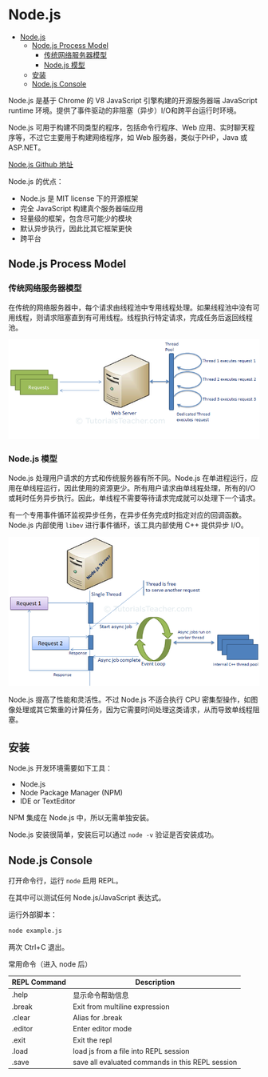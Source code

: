 # Node.js

- [Node.js](#nodejs)
  - [Node.js Process Model](#nodejs-process-model)
    - [传统网络服务器模型](#%e4%bc%a0%e7%bb%9f%e7%bd%91%e7%bb%9c%e6%9c%8d%e5%8a%a1%e5%99%a8%e6%a8%a1%e5%9e%8b)
    - [Node.js 模型](#nodejs-%e6%a8%a1%e5%9e%8b)
  - [安装](#%e5%ae%89%e8%a3%85)
  - [Node.js Console](#nodejs-console)

Node.js 是基于 Chrome 的 V8 JavaScript 引擎构建的开源服务器端 JavaScript runtime 环境。提供了事件驱动的非阻塞（异步）I/O和跨平台运行时环境。

Node.js 可用于构建不同类型的程序，包括命令行程序、Web 应用、实时聊天程序等，不过它主要用于构建网络程序，如 Web 服务器，类似于PHP，Java 或 ASP.NET。

[Node.js Github 地址](https://github.com/nodejs/node)

Node.js 的优点：

- Node.js 是 MIT license 下的开源框架
- 完全 JavaScript 构建真个服务器端应用
- 轻量级的框架，包含尽可能少的模块
- 默认异步执行，因此比其它框架更快
- 跨平台

## Node.js Process Model

### 传统网络服务器模型

在传统的网络服务器中，每个请求由线程池中专用线程处理。如果线程池中没有可用线程，则请求阻塞直到有可用线程。线程执行特定请求，完成任务后返回线程池。

![Traditional Web Server Model](images/2020-03-03-11-22-38.png)

### Node.js 模型

Node.js 处理用户请求的方式和传统服务器有所不同。Node.js 在单进程运行，应用在单线程运行，因此使用的资源更少。所有用户请求由单线程处理，所有的I/O或耗时任务异步执行。因此，单线程不需要等待请求完成就可以处理下一个请求。

有一个专用事件循环监视异步任务，在异步任务完成时指定对应的回调函数。Node.js 内部使用 `libev` 进行事件循环，该工具内部使用 C++ 提供异步 I/O。

![Node.js Process Model](images/2020-03-03-11-27-50.png)

Node.js 提高了性能和灵活性。不过 Node.js 不适合执行 CPU 密集型操作，如图像处理或其它繁重的计算任务，因为它需要时间处理这类请求，从而导致单线程阻塞。

## 安装

Node.js 开发环境需要如下工具：

- Node.js
- Node Package Manager (NPM)
- IDE or TextEditor

NPM 集成在 Node.js 中，所以无需单独安装。

Node.js 安装很简单，安装后可以通过 `node -v` 验证是否安装成功。

## Node.js Console

打开命令行，运行 `node` 启用 REPL。

在其中可以测试任何 Node.js/JavaScript 表达式。

运行外部脚本：

```cmd
node example.js
```

两次 Ctrl+C 退出。

常用命令（进入 node 后）

|REPL Command|Description|
|---|---|
|.help|显示命令帮助信息|
|.break|Exit from multiline expression|
|.clear|Alias for .break|
|.editor|Enter editor mode|
|.exit|Exit the repl|
|.load|load js from a file into REPL session|
|.save|save all evaluated commands in this REPL session|

